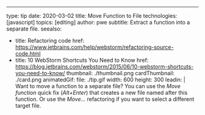 ---
type: tip
date: 2020-03-02
title: Move Function to File
technologies: [javascript]
topics: [editing]
author: pwe
subtitle: Extract a function into a separate file.
seealso:
- title: Refactoring code
  href: https://www.jetbrains.com/help/webstorm/refactoring-source-code.html
- title: 10 WebStorm Shortcuts You Need to Know
  href: https://blog.jetbrains.com/webstorm/2015/06/10-webstorm-shortcuts-you-need-to-know/
thumbnail: ./thumbnail.png
cardThumbnail: ./card.png
animatedGif:
  file: ./tip.gif
  width: 600
  height: 300
leadin: |
  Want to move a function to a separate file? 
  You can use the *Move function* quick fix (*Alt+Enter*) that creates a new file named after this function. 
  Or use the *Move...* refactoring if you want to select a different target file. 
